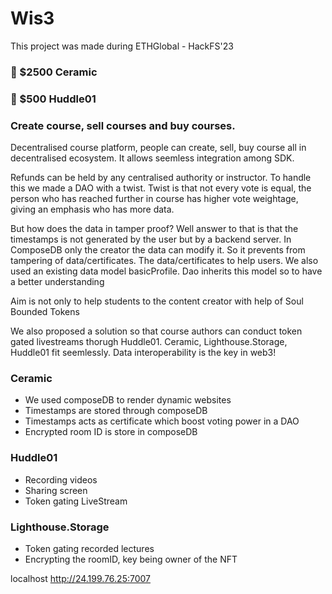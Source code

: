 # Wis3

This project was made during ETHGlobal - HackFS'23

### 🥇 $2500 Ceramic

### 🥉 $500 Huddle01

### Create course, sell courses and buy courses. 

Decentralised course platform, people can create, sell, buy course all in decentralised ecosystem. It allows seemless integration among SDK.

Refunds can be held by any centralised authority or instructor. To handle this we made a DAO with a twist. Twist is that not every vote is equal, the person who has reached further in course has higher vote weightage, giving an emphasis who has more data.

But how does the data in tamper proof? Well answer to that is that the timestamps is not generated by the user but by a backend server. In ComposeDB only the creator the data can modify it. So it prevents from tampering of data/certificates. The data/certificates to help users. We also used an existing data model basicProfile. Dao inherits this model so to have a better understanding

Aim is not only to help students to the content creator with help of Soul Bounded Tokens

We also proposed a solution so that course authors can conduct token gated livestreams thorugh Huddle01. Ceramic, Lighthouse.Storage, Huddle01 fit seemlessly. Data interoperability is the key in web3!



### Ceramic 

- We used composeDB to render dynamic websites
- Timestamps are stored through composeDB
- Timestamps acts as certificate which boost voting power in a DAO
- Encrypted room ID is store in composeDB

### Huddle01

- Recording videos
- Sharing screen
- Token gating LiveStream

### Lighthouse.Storage

- Token gating recorded lectures
- Encrypting the roomID, key being owner of the NFT
  
localhost
http://24.199.76.25:7007
